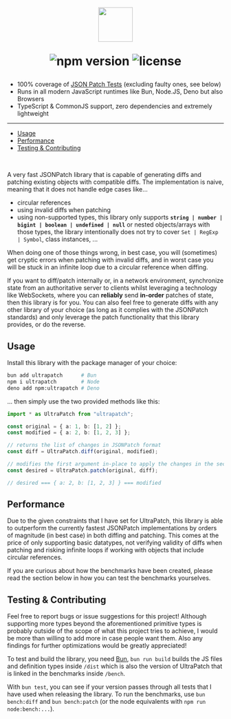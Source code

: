 <h1 align="center">
  <picture>
      <source height="80" media="(prefers-color-scheme: dark)" srcset="https://github.com/user-attachments/assets/d911d140-2cbd-4965-b529-69ce481c2f56">
      <img height="80" src="https://github.com/user-attachments/assets/d911d140-2cbd-4965-b529-69ce481c2f56">
  </picture>

  ![npm version](https://img.shields.io/npm/v/ultrapatch)
  ![license](https://img.shields.io/npm/l/ultrapatch)
</h1>

- 100% coverage of [JSON Patch Tests](https://github.com/json-patch/json-patch-tests/blob/master/tests.json) (excluding faulty ones, see below)
- Runs in all modern JavaScript runtimes like Bun, Node.JS, Deno but also Browsers
- TypeScript & CommonJS support, zero dependencies and extremely lightweight
---

- [Usage](#usage)
- [Performance](#performance)
- [Testing & Contributing](#testing--contributing)

<br>

A very fast JSONPatch library that is capable of generating diffs and patching existing objects with compatible diffs. The implementation is naive, meaning that it does not handle edge cases like...
- circular references
- using ínvalid diffs when patching
- using non-supported types, this library only supports **`string | number | bigint | boolean | undefined | null`** or nested objects/arrays with those types, the library intentionally does not try to cover `Set | RegExp | Symbol`, class instances, ...

When doing one of those things wrong, in best case, you will (sometimes) get cryptic errors when patching with invalid diffs, and in worst case you will be stuck in an infinite loop due to a circular reference when diffing.

If you want to diff/patch internally or, in a network environment, synchronize state from an authoritative server to clients whilst leveraging a technology like WebSockets, where you can **reliably** send **in-order** patches of state, then this library is for you. You can also feel free to generate diffs with any other library of your choice (as long as it complies with the JSONPatch standards) and only leverage the patch functionality that this library provides, or do the reverse.

## Usage

Install this library with the package manager of your choice:

```sh
bun add ultrapatch      # Bun
npm i ultrapatch        # Node
deno add npm:ultrapatch # Deno
```

... then simply use the two provided methods like this:

```ts
import * as UltraPatch from "ultrapatch";

const original = { a: 1, b: [1, 2] };
const modified = { a: 2, b: [1, 2, 3] };

// returns the list of changes in JSONPatch format
const diff = UltraPatch.diff(original, modified);

// modifies the first argument in-place to apply the changes in the second argument and returns the result (reference to first argument or entirely new object in case you modify at root-level)
const desired = UltraPatch.patch(original, diff);

// desired === { a: 2, b: [1, 2, 3] } === modified
```

## Performance

Due to the given constraints that I have set for UltraPatch, this library is able to outperform the currently fastest JSONPatch implementations by orders of magnitude (in best case) in both diffing and patching. This comes at the price of only supporting basic datatypes, not verifying validity of diffs when patching and risking infinite loops if working with objects that include circular references.

If you are curious about how the benchmarks have been created, please read the section below in how you can test the benchmarks yourselves.

## Testing & Contributing

Feel free to report bugs or issue suggestions for this project! Although supporting more types beyond the aforementioned primitive types is probably outside of the scope of what this project tries to achieve, I would be more than willing to add more in case people want them. Also any findings for further optimizations would be greatly appreciated!

To test and build the library, you need [Bun](https://bun.sh), `bun run build` builds the JS files and definition types inside `/dist` which is also the version of UltraPatch that is linked in the benchmarks inside `/bench`.

With `bun test`, you can see if your version passes through all tests that I have used when releasing the library. To run the benchmarks, use `bun bench:diff` and `bun bench:patch` (or the node equivalents with `npm run node:bench:...`).
